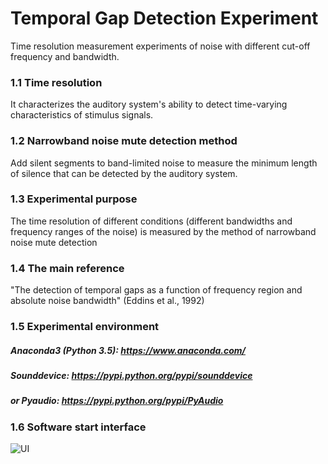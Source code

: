 # Temporal Gap Detection Experiment
Time resolution measurement experiments of noise with different cut-off frequency and bandwidth.


### 1.1 Time resolution
It characterizes the auditory system's ability to detect time-varying characteristics of stimulus signals.

### 1.2 Narrowband noise mute detection method
Add silent segments to band-limited noise to measure the minimum length of silence that can be detected by the auditory system.

### 1.3 Experimental purpose
The time resolution of different conditions (different bandwidths and frequency ranges of the noise) is measured by the method of narrowband noise mute detection

### 1.4 The main reference
"The detection of temporal gaps as a function of frequency region and absolute noise bandwidth" (Eddins et al., 1992)

### 1.5 Experimental environment
##### Anaconda3 (Python 3.5): https://www.anaconda.com/
##### Sounddevice: https://pypi.python.org/pypi/sounddevice
##### or Pyaudio: https://pypi.python.org/pypi/PyAudio

### 1.6 Software start interface
![UI](https://github.com/isuccess188/TemporalGapDetection/blob/master/UI.png)
